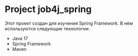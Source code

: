 # Project job4j_spring

Этот проект создан для изучения Spring Framework.
В нём используются следующие технологии:

* Java 17
* Spring Framework
* Maven
